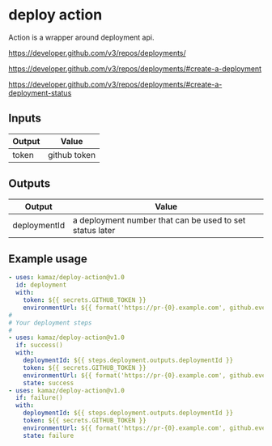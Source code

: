 # deploy action

Action is a wrapper around deployment api.

https://developer.github.com/v3/repos/deployments/

https://developer.github.com/v3/repos/deployments/#create-a-deployment

https://developer.github.com/v3/repos/deployments/#create-a-deployment-status

## Inputs

| Output | Value |
|-----|-----|
| token | github token |

## Outputs

| Output | Value |
| --- | --- |
| deploymentId | a deployment number that can be used to set status later |

## Example usage

```yaml
- uses: kamaz/deploy-action@v1.0
  id: deployment
  with:
    token: ${{ secrets.GITHUB_TOKEN }}
    environmentUrl: ${{ format('https://pr-{0}.example.com', github.event.number) }}
#   
# Your deployment steps
# 
- uses: kamaz/deploy-action@v1.0
  if: success()
  with:
    deploymentId: ${{ steps.deployment.outputs.deploymentId }}
    token: ${{ secrets.GITHUB_TOKEN }}
    environmentUrl: ${{ format('https://pr-{0}.example.com', github.event.number) }}
    state: success
- uses: kamaz/deploy-action@v1.0
  if: failure()
  with:
    deploymentId: ${{ steps.deployment.outputs.deploymentId }}
    token: ${{ secrets.GITHUB_TOKEN }}
    environmentUrl: ${{ format('https://pr-{0}.example.com', github.event.number) }}
    state: failure
```
